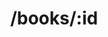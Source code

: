 ---
title: /books/:id
position: 1.3
type: "asdasdasd"
description: Get Book
parameters:
  - name:
    content:
content_markdown: |-
  Returns a specific book from your collection
left_code_blocks:
  - code_block: |-
      $.get("http://api.myapp.com/books/3", {
        token: "YOUR_APP_KEY",
      }, function(data) {
        alert(data);
      });
    title: jQuery
    language: javascript

right_code_blocks:
  - code_block: |2-
      {
        "id": 3,
        "title": "The Book Thief",
        "score": 4.3,
        "dateAdded": "5/1/2015"
      }
    title: Response
    language: json
  - code_block: |2-
      {
        "error": true,
        "message": "Book doesn't exist"
      }
    title: Error
    language: json
---